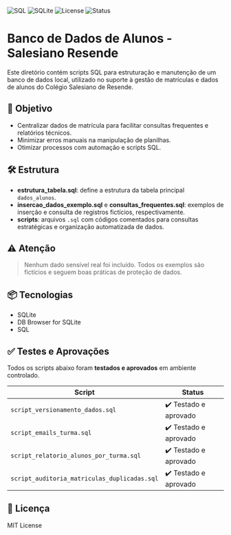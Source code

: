 ![SQL](https://img.shields.io/badge/SQL-Structured--Query--Language-blue)
![SQLite](https://img.shields.io/badge/SQLite-3.39%2B-orange)
![License](https://img.shields.io/badge/license-MIT-green)
![Status](https://img.shields.io/badge/status-Testado%20e%20Aprovado-brightgreen)

# Banco de Dados de Alunos - Salesiano Resende

Este diretório contém scripts SQL para estruturação e manutenção de um banco de dados local, utilizado no suporte à gestão de matrículas e dados de alunos do Colégio Salesiano de Resende.

## 🎯 Objetivo

- Centralizar dados de matrícula para facilitar consultas frequentes e relatórios técnicos.
- Minimizar erros manuais na manipulação de planilhas.
- Otimizar processos com automação e scripts SQL.

## 🛠️ Estrutura

- **estrutura_tabela.sql**: define a estrutura da tabela principal `dados_alunos`.
- **insercao_dados_exemplo.sql** e **consultas_frequentes.sql**: exemplos de inserção e consulta de registros fictícios, respectivamente.
- **scripts**: arquivos `.sql` com códigos comentados para consultas estratégicas e organização automatizada de dados.

## ⚠️ Atenção

> Nenhum dado sensível real foi incluído. Todos os exemplos são fictícios e seguem boas práticas de proteção de dados.

## 📦 Tecnologias

- SQLite
- DB Browser for SQLite
- SQL

## ✅ Testes e Aprovações

Todos os scripts abaixo foram **testados e aprovados** em ambiente controlado.

| Script | Status |
|--------|--------|
| `script_versionamento_dados.sql` | ✔️ Testado e aprovado |
| `script_emails_turma.sql` | ✔️ Testado e aprovado |
| `script_relatorio_alunos_por_turma.sql` | ✔️ Testado e aprovado |
| `script_auditoria_matriculas_duplicadas.sql` | ✔️ Testado e aprovado |

## 📄 Licença

MIT License
